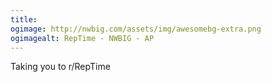 ```yaml
---
title: 
ogimage: http://nwbig.com/assets/img/awesomebg-extra.png
ogimagealt: RepTime - NWBIG - AP
---
```


Taking you to r/RepTime

<script type="javascript">
    window.location="https://www.reddit.com/r/RepTime/";
</script>